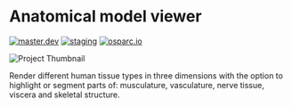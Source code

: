 # Anatomical model viewer
[![master.dev](https://img.shields.io/website?down_message=offline&label=master.dev&up_message=run&url=https%3A//osparc01.speag.com)](https://osparc01.speag.com/study/c0ab87ca-524a-11ea-a711-02420a00070b)
[![staging](https://img.shields.io/website?down_message=offline&label=staging&up_message=run&url=https%3A//staging.osparc.io)](https://staging.osparc.io/study/48f2598a-ac85-11e9-b158-02420aff29cd)
[![osparc.io](https://img.shields.io/website?down_message=offline&label=osparc.io&up_message=run&url=https%3A//osparc.io)](https://osparc.io/study/14a20508-acb5-11e9-b1ff-02420aff77ac)

![Project Thumbnail](https://assets.discover.blackfynn.com/dataset-assets/18/4/banner.jpg)

Render different human tissue types in three dimensions with the option to highlight or segment parts of: musculature, vasculature, nerve tissue, viscera and skeletal structure.
